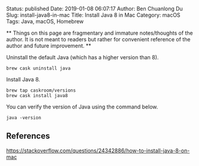 Status: published
Date: 2019-01-08 06:07:17
Author: Ben Chuanlong Du
Slug: install-java8-in-mac
Title: Install Java 8 in Mac 
Category: macOS
Tags: Java, macOS, Homebrew

**
Things on this page are
fragmentary and immature notes/thoughts of the author.
It is not meant to readers
but rather for convenient reference of the author and future improvement.
**

Uninstall the default Java (which has a higher version than 8).

    brew cask uninstall java

Install Java 8.

    brew tap caskroom/versions
    brew cask install java8

You can verify the version of Java using the command below.

	java -version


## References

https://stackoverflow.com/questions/24342886/how-to-install-java-8-on-mac

